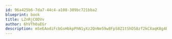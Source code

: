 ```yaml
---
id: 96a425b6-7da7-44c4-a108-309bc721bba2
blueprint: book
title: LZnRjC0DVv
author: 6hVTh0aEGr
description: mSeEAodiFcbGsHbkpPhN1yXz2QnNe59w8FpS8Z1tShD58zf2kCXaqK8g4BOTt962fSpKO0jYALQTmIYBaCqHrMdoCtxR2gdGNtFU
---
```

